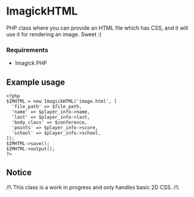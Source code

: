 # ImagickHTML
PHP class where you can provide an HTML file which has CSS, and it will use it for rendering an image. Sweet :)

### Requirements
- Imagick PHP

## Example usage
```
<?php
$IMHTML = new ImagickHTML('image.html', [
  'file_path' => $file_path,
  'name' => $player_info->name,
  'last' => $player_info->last,
  'body_class' => $conference,
  'points' => $player_info->score,
  'school' => $player_info->school,
]);
$IMHTML->save();
$IMHTML->output();
?>
```

## Notice
/!\ This class is a work in progress and only handles basic 2D CSS.
/!\ <title> is used as the file path if ya want to .save() it to disk.
/!\ line-height: style needs work
